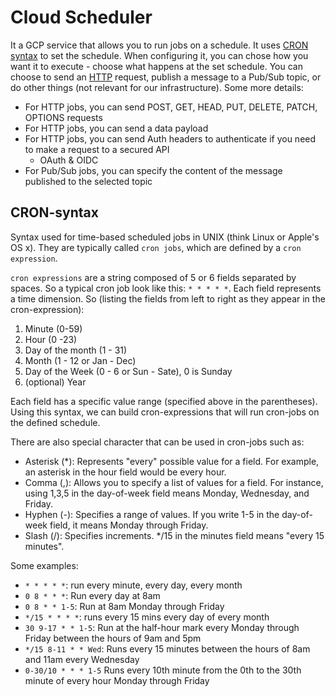 # Cloud Scheduler

It a GCP service that allows you to run jobs on a schedule. It uses [CRON syntax](#cron-syntax) to set the schedule. When configuring it, you can chose how you want it to execute - choose what happens at the set schedule. You can choose to send an [HTTP](https://github.com/CarrierOps/1P-Wiki/blob/main/ByteSizedLearning/Tutorials/HTTP.md) request, publish a message to a Pub/Sub topic, or do other things (not relevant for our infrastructure). Some more details:

- For HTTP jobs, you can send POST, GET, HEAD, PUT, DELETE, PATCH, OPTIONS requests
- For HTTP jobs, you can send a data payload
- For HTTP jobs, you can send Auth headers to authenticate if you need to make a request to a secured API
  - OAuth & OIDC
- For Pub/Sub jobs, you can specify the content of the message published to the selected topic

## CRON-syntax

Syntax used for time-based scheduled jobs in UNIX (think Linux or Apple's OS x). They are typically called `cron jobs`, which are defined by a `cron expression`.

`cron expressions` are a string composed of 5 or 6 fields separated by spaces. So a typical cron job look like this: `* * * * *`. Each field represents a time dimension. So (listing the fields from left to right as they appear in the cron-expression):

1. Minute (0-59)
2. Hour (0 -23)
3. Day of the month (1 - 31)
4. Month (1 - 12 or Jan - Dec)
5. Day of the Week (0 - 6 or Sun - Sate), 0 is Sunday
6. (optional) Year

Each field has a specific value range (specified above in the parentheses). Using this syntax, we can build cron-expressions that will run cron-jobs on the defined schedule.

There are also special character that can be used in cron-jobs such as:

- Asterisk (\*): Represents "every" possible value for a field. For example, an asterisk in the hour field would be every hour.
- Comma (,): Allows you to specify a list of values for a field. For instance, using 1,3,5 in the day-of-week field means Monday, Wednesday, and Friday.
- Hyphen (-): Specifies a range of values. If you write 1-5 in the day-of-week field, it means Monday through Friday.
- Slash (/): Specifies increments. \*/15 in the minutes field means "every 15 minutes".

Some examples:

- `* * * * *`: run every minute, every day, every month
- `0 8 * * *`: Run every day at 8am
- `0 8 * * 1-5`: Run at 8am Monday through Friday
- `*/15 * * * *`: runs every 15 mins every day of every month
- `30 9-17 * * 1-5`: Run at the half-hour mark every Monday through Friday between the hours of 9am and 5pm
- `*/15 8-11 * * Wed`: Runs every 15 minutes between the hours of 8am and 11am every Wednesday
- `0-30/10 * * * 1-5` Runs every 10th minute from the 0th to the 30th minute of every hour Monday through Friday
